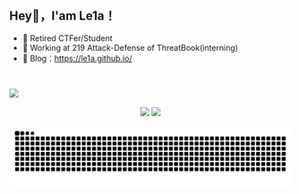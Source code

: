 ##  Hey👋，I'am Le1a！  
- 🌱 Retired CTFer/Student
- 🔭 Working at 219 Attack-Defense of ThreatBook(interning)
- 🍔 Blog：https://le1a.github.io/
</br>

![](https://profile-counter.glitch.me/Le1a/count.svg)
 <p align="center">
  <img width="49%" src="https://github-readme-stats.vercel.app/api?username=Le1a&show_icons=true" />
  <img width="49%" src="https://github-readme-streak-stats.herokuapp.com/?user=Le1a" />
</p>

![](https://github.com/Le1a/Le1a/blob/output/github-contribution-grid-snake.svg)
